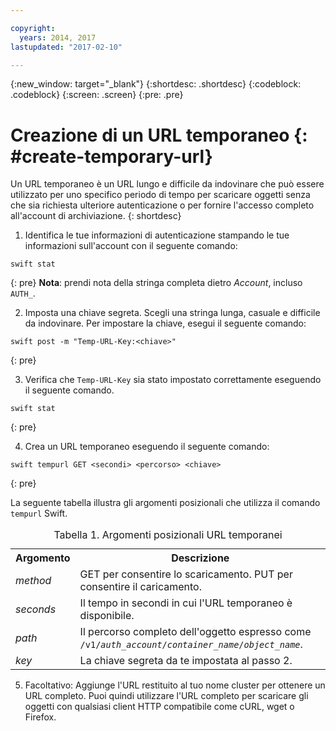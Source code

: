 ```yaml
---

copyright:
  years: 2014, 2017
lastupdated: "2017-02-10"

---
```


{:new_window: target="_blank"}
{:shortdesc: .shortdesc}
{:codeblock: .codeblock}
{:screen: .screen}
{:pre: .pre}


# Creazione di un URL temporaneo {: #create-temporary-url}

Un URL temporaneo è un URL lungo e difficile da indovinare che può essere utilizzato per uno specifico periodo di tempo per scaricare oggetti senza che sia richiesta ulteriore autenticazione o per fornire l'accesso completo all'account di archiviazione.
{: shortdesc}


1. Identifica le tue informazioni di autenticazione stampando le tue informazioni sull'account con il seguente comando:

  ```
  swift stat
  ```
  {: pre}
  **Nota**: prendi nota della stringa completa dietro *Account*, incluso `AUTH_`.

2. Imposta una chiave segreta. Scegli una stringa lunga, casuale e difficile da indovinare. Per impostare la chiave, esegui il seguente comando:

  ```
  swift post -m "Temp-URL-Key:<chiave>"
  ```
  {: pre}

3. Verifica che `Temp-URL-Key` sia stato impostato correttamente eseguendo il seguente comando.

  ```
  swift stat
  ```
  {: pre}

4. Crea un URL temporaneo eseguendo il seguente comando:

  ```
  swift tempurl GET <secondi> <percorso> <chiave>
  ```
  {: pre}

  La seguente tabella illustra gli argomenti posizionali che utilizza il comando `tempurl` Swift.
  <table>
  <caption> Tabella 1. Argomenti posizionali URL temporanei </caption>
    <tr>
      <th> Argomento </th>
      <th> Descrizione </th>
    </tr>
    <tr>
      <td> <i> method </i> </td>
      <td> GET per consentire lo scaricamento. PUT per consentire il caricamento. </td>
    </tr>
    <tr>
      <td> <i> seconds </i> </td>
      <td> Il tempo in secondi in cui l'URL temporaneo è disponibile. </td>
    </tr>
    <tr>
      <td> <i> path </i> </td>
      <td> Il percorso completo dell'oggetto espresso come <code>/v1/<i>auth_account</i>/<i>container_name</i>/<i>object_name</i></code>. </td>
    </tr>
    <tr>
      <td> <i> key </i> </td>
      <td> La chiave segreta da te impostata al passo 2. </td>
    </tr>
  </table>

5. Facoltativo: Aggiunge l'URL restituito al tuo nome cluster per ottenere un URL completo. Puoi quindi utilizzare l'URL completo per scaricare gli oggetti con qualsiasi client HTTP compatibile come cURL, wget o Firefox.
